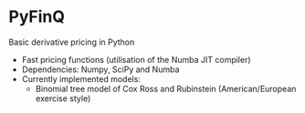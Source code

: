 # PyFinQ
Basic derivative pricing in Python
    
- Fast pricing functions (utilisation of the Numba JIT compiler)
- Dependencies: Numpy, SciPy and Numba
- Currently implemented models:
    - Binomial tree model of Cox Ross and Rubinstein (American/European exercise style)


